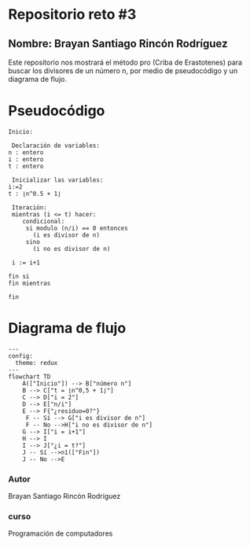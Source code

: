 # Repositorio reto #3

## Nombre: Brayan Santiago Rincón Rodríguez

Este repositorio nos mostrará el método pro (Criba de Erastotenes) para buscar los divisores de un número n, por medio de pseudocódigo y un diagrama de flujo.

# Pseudocódigo
``` 
Inicio:

 Declaración de variables:
n : entero
i : entero
t : entero

 Inicializar las variables:
i:=2
t : ⌊n^0.5 + 1⌋

 Iteración:
 mientras (i <= t) hacer:
    condicional:
     si modulo (n/i) == 0 entonces
       (i es divisor de n)
     sino
       (i no es divisor de n)

 i := i+1

fin si 
fin mientras

fin
```
# Diagrama de flujo
```mermaid
---
config:
  theme: redux
---
flowchart TD
    A(["Inicio"]) --> B["número n"]
    B --> C["t = ⌊n^0,5 + 1⌋"]
    C --> D["i = 2"]
    D --> E["n/i"]
    E --> F{"¿residuo=0?"}
     F -- Sí --> G["i es divisor de n"] 
     F -- No -->H["i no es divisor de n"]
    G --> I["i = i+1"]
    H --> I
    I --> J["¿i = t?"]
    J -- Sí -->n1(["Fin"])
    J -- No -->E
```

### Autor
Brayan Santiago Rincón Rodríguez

### curso
Programación de computadores